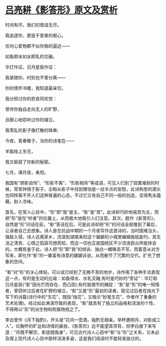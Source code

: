 # [吕亮耕《影答形》原文及赏析](https://www.vrrw.net/wx/10752.html)

时间有尽，我们的情谊无尽。

我追逐你，更逾于爱者的痴心。

任何心爱物都不似你我的逼近——

如鱼即水如水即乳的交融，

华灯作证，日月星辰作证：

我紧随你，时刻也不曾分离——

你的情怀冷暖，我知道最亲切，

我分担过你的悲哀同欢悦：

曾伴你独自走向无人的旷野，

且颤心地窃听过你的啜泣，

我零乱的影子像打散的珠串;

今夜，青春稚子，当你的诗笔在——

羊脂烛上生花，

我又偷窥了你新的秘密。

七月，满月夜，耒阳。



我国有“顾影自怜”、“形影不离”、“形影相吊”等成语，可见人们到了寂寞难耐的时候，常常钟情于影子，企盼从影子中找到哪怕是一丝半点的安慰。此诗构思的源头也同样离不开人们这种普遍的心态，不过它又有自己不同一般的创造，显得隽永蕴藉，耐人寻味。

首先，在常人心目中，“形”即“我”是主，“影”是“宾”。此诗却巧妙地易宾为主，而把“形”放在“听者”的位置上，从而极大地吸引人们注意。其次，题作《影答形》，自然是“形”问话在前，“影”答话在后，可是此诗却把“形”的问话全部推到了幕后，让读者自己去想象。诗人是在抗战中期的一个月夜写作这首诗的，当时国难当头，强敌入侵，诗人远离家乡，流浪到湖南耒阳这个偏僻的小城里编辑报纸副刊，其生活之清苦、心情之孤寂可想而知，而这一切也正是国统区不少流浪民众所能体会的。大概有鉴于此，诗人把“形”即“我”的倾诉、独白一概略去不写，而着意从对方写来，即化作“影”的一番富有诗意的娓娓诉说，从而删节了冗繁的交代，扩充了想象的空间。

“影”对“形”的关心体贴，可以说已经到了无微不至的地步，诗作用了各种手法表现这一点，有时是生动的比喻：如鱼得水、水乳交融;有时是巧妙的“旁证”：华灯和日月星辰(“影”因光芒而存在、而凸现);有时是细节的捕捉：“影”是“形”的唯一知情者，曾窃听过后者在旷野的啜泣，“影”又是“形”最初的读者，窥见过后者在烛光下写下的诗篇(诗行中的“生花”，既指“烛花”，又暗示“妙笔生花”，作者作了重叠的艺术处理)。经过如此淋漓尽致的表现，“影”就具有了独立的品格和活泼的个性，不得再以“形”的派生物和附属物视之了。

李白曾作《月下独酌》，开头是“花间一壶酒，独酌无相亲。举杯邀明月，对影成三人”。论胸怀的旷达和诗情的豪放，《影答形》远不能望其项背，但李白接下来写道：“月既不解饮，影徒随我身”，可见古代诗人心目中“影”与“形”之关系，又未必及得上现代诗人心目中那样活泼多姿，这是我们阅读时不能轻易放过的。

